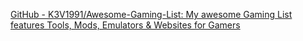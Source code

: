 
[GitHub - K3V1991/Awesome-Gaming-List: My awesome Gaming List features Tools, Mods, Emulators & Websites for Gamers](https://github.com/K3V1991/Awesome-Gaming-List)

